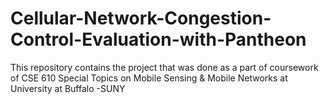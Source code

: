 # Cellular-Network-Congestion-Control-Evaluation-with-Pantheon
This repository contains the project that was done as a part of coursework of CSE 610 Special Topics on Mobile Sensing &amp; Mobile Networks at University at Buffalo -SUNY
